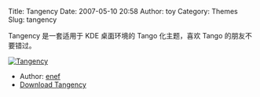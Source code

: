 Title: Tangency
Date: 2007-05-10 20:58
Author: toy
Category: Themes
Slug: tangency

Tangency 是一套适用于 KDE 桌面环境的 Tango 化主题，喜欢 Tango
的朋友不要错过。

[![Tangency](http://i.linuxtoy.org/i/2007/05/Tangency_s.png)](http://i.linuxtoy.org/i/2007/05/Tangency.png)

- Author: [enef](http://ferko.tuxfamily.org/)  
- [Download
Tangency](http://www.kde-look.org/content/show.php/Tangency?content=54458)
